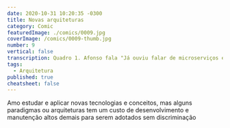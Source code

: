```yaml
---
date: 2020-10-31 10:20:35 -0300
title: Novas arquiteturas
category: Comic
featuredImage: ./comics/0009.jpg
coverImage: /comics/0009-thumb.jpg
number: 9
vertical: false
transcription: Quadro 1. Afonso fala "Já ouviu falar de microserviços e microfrontend?". Quadro 2. Msone fala "Sim, são ótimos para sistemas com vários contextos e vários times.". Quadro 3. Msone chocada. Afonso fala "Que ótimo! Vamos incorporar em todos projetos atuais e futuros.".
tags:
  - Arquitetura
published: true
cheatsheet: false
---
```


Amo estudar e aplicar novas tecnologias e conceitos, mas alguns paradigmas ou arquiteturas tem um custo de desenvolvimento e manutenção altos demais para serem adotados sem discriminação
